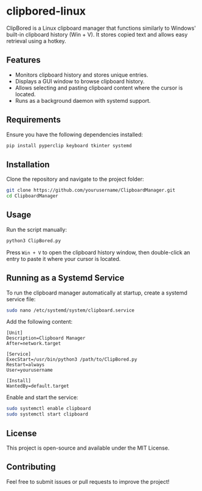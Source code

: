 # clipbored-linux

ClipBored is a Linux clipboard manager that functions similarly to Windows' built-in clipboard history (Win + V). It stores copied text and allows easy retrieval using a hotkey.

## Features
- Monitors clipboard history and stores unique entries.
- Displays a GUI window to browse clipboard history.
- Allows selecting and pasting clipboard content where the cursor is located.
- Runs as a background daemon with systemd support.

## Requirements
Ensure you have the following dependencies installed:

```sh
pip install pyperclip keyboard tkinter systemd
```

## Installation
Clone the repository and navigate to the project folder:

```sh
git clone https://github.com/yourusername/ClipboardManager.git
cd ClipboardManager
```

## Usage
Run the script manually:

```sh
python3 ClipBored.py
```

Press `Win + V` to open the clipboard history window, then double-click an entry to paste it where your cursor is located.

## Running as a Systemd Service
To run the clipboard manager automatically at startup, create a systemd service file:

```sh
sudo nano /etc/systemd/system/clipboard.service
```

Add the following content:

```
[Unit]
Description=Clipboard Manager
After=network.target

[Service]
ExecStart=/usr/bin/python3 /path/to/ClipBored.py
Restart=always
User=yourusername

[Install]
WantedBy=default.target
```

Enable and start the service:

```sh
sudo systemctl enable clipboard
sudo systemctl start clipboard
```

## License
This project is open-source and available under the MIT License.

## Contributing
Feel free to submit issues or pull requests to improve the project!

